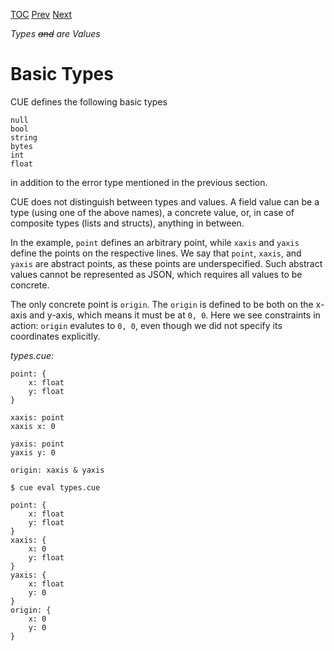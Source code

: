 [TOC](Readme.md) [Prev](bottom.md) [Next](unification.md)

_Types ~~and~~ are Values_

# Basic Types

CUE defines the following basic types

```
null
bool
string
bytes
int
float
```
in addition to the error type mentioned in the previous section.

CUE does not distinguish between types and values.
A field value can be a type (using one of the above names), a concrete value,
or, in case of composite types (lists and structs), anything in between.

In the example, `point` defines an arbitrary point, while `xaxis` and `yaxis`
define the points on the respective lines.
We say that `point`, `xaxis`, and `yaxis` are abstract points, as these
points are underspecified.
Such abstract values cannot be represented as JSON,
which requires all values to be concrete.

The only concrete point is `origin`.
The `origin` is defined to be both on the x-axis and y-axis, which means it
must be at `0, 0`.
Here we see constraints in action:
`origin` evalutes to `0, 0`, even though we did not specify its coordinates
explicitly.


<!-- CUE editor -->
_types.cue:_
```
point: {
    x: float
    y: float
}

xaxis: point
xaxis x: 0

yaxis: point
yaxis y: 0

origin: xaxis & yaxis
```

<!-- result -->
`$ cue eval types.cue`
```
point: {
    x: float
    y: float
}
xaxis: {
    x: 0
    y: float
}
yaxis: {
    x: float
    y: 0
}
origin: {
    x: 0
    y: 0
}
```